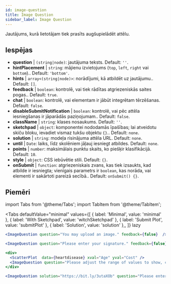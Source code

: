 ```yaml
---
id: image-question 
title: Image Question
sidebar_label: Image Question
---
```


Jautājums, kurā lietotājam tiek prasīts augšupielādēt attēlu.

## Iespējas

* __question__ | `(string|node)`: jautājuma teksts. Default: `''`.
* __hintPlacement__ | `string`: mājienu izvietojums (`top`, `left`, `right` vai `bottom`).. Default: `'bottom'`.
* __hints__ | `array<(string|node)>`: norādījumi, kā atbildēt uz jautājumu.. Default: `[]`.
* __feedback__ | `boolean`: kontrolē, vai tiek rādītas atgriezeniskās saites pogas.. Default: `true`.
* __chat__ | `boolean`: kontrolē, vai elementam ir jābūt integrētam tērzēšanas. Default: `false`.
* __disableSubmitNotification__ | `boolean`: kontrolē, vai pēc attēla iesniegšanas ir jāparādās paziņojumam.. Default: `false`.
* __className__ | `string`: klases nosaukums. Default: `''`.
* __sketchpad__ | `object`:  <Sketchpad /> komponentei nododamās īpašības; lai atveidotu skiču bloku, ievadiet vismaz tukšu objektu `{}`.. Default: `none`.
* __solution__ | `string`: modeļa risinājuma attēla URL. Default: `none`.
* __until__ | `Date`: laiks, līdz skolēniem jāļauj iesniegt atbildes. Default: `none`.
* __points__ | `number`: maksimālais punktu skaits, ko piešķir klasifikācijā. Default: `10`.
* __style__ | `object`: CSS iebūvētie stili. Default: `{}`.
* __onSubmit__ | `function`: atgriezeniskais zvans, kas tiek izsaukts, kad atbilde ir iesniegta; vienīgais parametrs ir `boolean`, kas norāda, vai elementi ir sakārtoti pareizā secībā.. Default: `onSubmit() {}`.


## Piemēri

import Tabs from '@theme/Tabs';
import TabItem from '@theme/TabItem';

<Tabs
    defaultValue="minimal"
    values={[
        { label: 'Minimal', value: 'minimal' },
        { label: 'With Sketchpad', value: 'witchSketchpad' },
        { label: 'Submit Plot', value: 'submitPlot' },
        { label: 'Solution', value: 'solution' },,
    ]}
    lazy
>

<TabItem value="minimal">

```jsx live
<ImageQuestion question="You may upload an image." feedback={false}  />
```
</TabItem>

<TabItem value="witchSketchpad">

```jsx live
<ImageQuestion question="Please enter your signature." feedback={false} sketchpad={{ canvasHeight: 300}} />
```

</TabItem>

<TabItem value="submitPlot">

```jsx live
<div>
  <ScatterPlot  data={heartdisease} xval="Age" yval="Cost" />
  <ImageQuestion question="Please adjust the range of values to show, change the axis labels and title of the plot, and submit your result." />
</div>
```
</TabItem>

<TabItem value="solution">

```jsx live
<ImageQuestion solution="https://bit.ly/3utaXOb" question="Please enter the Greek letter 'Gamma'." feedback={false} sketchpad={{ canvasHeight: 300}} />
```
</TabItem>

</Tabs>
